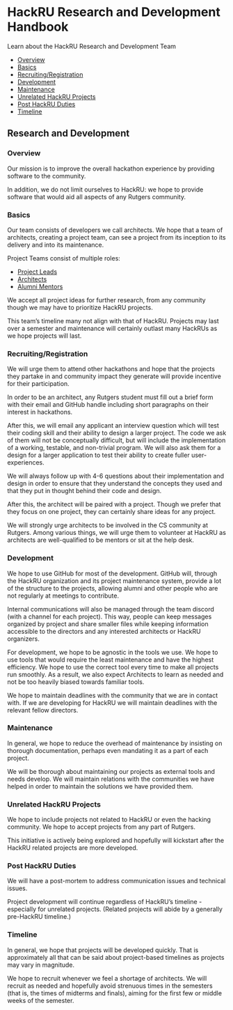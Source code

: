 # HackRU Research and Development Handbook
Learn about the HackRU Research and Development Team

* [Overview](#overview)
* [Basics](#basics)
* [Recruiting/Registration](#recruiting/registration)
* [Development](#development)
* [Maintenance](#maintenance)
* [Unrelated HackRU Projects](#unrelated-hackRU-projects)
* [Post HackRU Duties](#post-hackRU-duties)
* [Timeline](#timeline)

## Research and Development

### Overview

Our mission is to improve the overall hackathon experience by providing software to the community.

In addition, we do not limit ourselves to HackRU: we hope to provide software that would aid all aspects of any Rutgers community.

### Basics

Our team consists of developers we call architects. We hope that a team of architects, creating a project team, can see a project from its inception to its delivery and into its maintenance.

Project Teams consist of multiple roles:
* [Project Leads](https://github.com/HackRU/handbook/blob/master/project-leads.md#uwu-what-this)
* [Architects](https://github.com/HackRU/handbook/blob/master/architects.md#wilkommen)
* [Alumni Mentors](https://github.com/HackRU/handbook/blob/master/alumni.md#alumni)

We accept all project ideas for further research, from any community though we may have to prioritize HackRU projects.

This team’s timeline many not align with that of HackRU. Projects may last over a semester and maintenance will certainly outlast many HackRUs as we hope projects will last.


### Recruiting/Registration

We will urge them to attend other hackathons and hope that the projects they partake in and community impact they generate will provide incentive for their participation.

In order to be an architect, any Rutgers student must fill out a brief form with their email and GitHub handle including short paragraphs on their interest in hackathons.

After this, we will email any applicant an interview question which will test their coding skill and their ability to design a larger project. The code we ask of them will not be conceptually difficult, but will include the implementation of a working, testable, and non-trivial program. We will also ask them for a design for a larger application to test their ability to create fuller user-experiences.

We will always follow up with 4-6 questions about their implementation and design in order to ensure that they understand the concepts they used and that they put in thought behind their code and design.

After this, the architect will be paired with a project. Though we prefer that they focus on one project, they can certainly share ideas for any project.

We will strongly urge architects to be involved in the CS community at Rutgers. Among various things, we will urge them to volunteer at HackRU as architects are well-qualified to be mentors or sit at the help desk.

### Development

We hope to use GitHub for most of the development. GitHub will, through the HackRU organization and its project maintenance system, provide a lot of the structure to the projects, allowing alumni and other people who are not regularly at meetings to contribute.

Internal communications will also be managed through the team discord (with a channel for each project). This way, people can keep messages organized by project and share smaller files while keeping information accessible to the directors and any interested architects or HackRU organizers.

For development, we hope to be agnostic in the tools we use. We hope to use tools that would require the least maintenance and have the highest efficiency. We hope to use the correct tool every time to make all projects run smoothly. As a result, we also expect Architects to learn as needed and not be too heavily biased towards familiar tools.

We hope to maintain deadlines with the community that we are in contact with. If we are developing for HackRU we will maintain deadlines with the relevant fellow directors.

### Maintenance

In general, we hope to reduce the overhead of maintenance by insisting on thorough documentation, perhaps even mandating it as a part of each project.

We will be thorough about maintaining our projects as external tools and needs develop. We will maintain relations with the communities we have helped in order to maintain the solutions we have provided them.

### Unrelated HackRU Projects

We hope to include projects not related to HackRU or even the hacking community. We hope to accept projects from any part of Rutgers.

This initiative is actively being explored and hopefully will kickstart after the HackRU related projects are more developed.

### Post HackRU Duties

We will have a post-mortem to address communication issues and technical issues.

Project development will continue regardless of HackRU’s timeline - especially for unrelated projects. (Related projects will abide by a generally pre-HackRU timeline.)

### Timeline

In general, we hope that projects will be developed quickly. That is approximately all that can be said about project-based timelines as projects may vary in magnitude.

We hope to recruit whenever we feel a shortage of architects. We will recruit as needed and hopefully avoid strenuous times in the semesters (that is, the times of midterms and finals), aiming for the first few or middle weeks of the semester.
